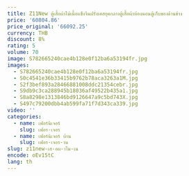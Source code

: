 ```yaml
---
title: Z11New ตู้เสื้อผ้าไม้เนื้อแข็งจีนฝรั่งเศสยุคกลางตู้เสื้อผ้าห้องนอนตู้เก็บของด้านข้าง
price: '60804.86'
price_original: '66092.25'
currency: THB
discount: 8%
rating: 5
volume: 70
image: S782665240cae4b128e0f12ba6a53194fr.jpg
images:
  - S782665240cae4b128e0f12ba6a53194fr.jpg
  - S0c4541e36b33415b9762b78aca3263a1M.jpg
  - S2f3bef893a28466881008ddc21354cebr.jpg
  - S9db9c3ca288945b18036af49522b435a1.jpg
  - S8a8298e1313846bd9126647a9c5bd743X.jpg
  - S497c79200dbb4ab599fa71f7d343ca339.jpg
video: ''
categories:
  - name: เฟอร์นิเจอร์
    slug: เฟอร-เจอร
  - name: เฟอร์นิเจอร์ บ้าน
    slug: เฟอร-เจอร-าน
slug: z11new-เส-อผ-าไม-เน
encode: oEv15tC
lang: th
---
```

  